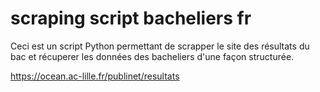 # scraping script bacheliers fr

Ceci est un script Python permettant de scrapper le site des résultats du bac et récuperer les données des bacheliers d'une façon structurée.

https://ocean.ac-lille.fr/publinet/resultats
